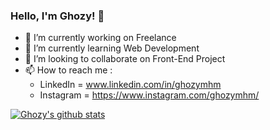 ### Hello, I'm Ghozy! 👋

- 🔭 I’m currently working on Freelance
- 🌱 I’m currently learning Web Development
- 👯 I’m looking to collaborate on Front-End Project
- 📫 How to reach me : 
  - LinkedIn = www.linkedin.com/in/ghozymhm 
  - Instagram = https://www.instagram.com/ghozymhm/

[![Ghozy's github stats](https://github-readme-stats.vercel.app/api?username=GhozyMHM&show_icons=true&theme=tokyonight)](https://github.com/GhozyMHM/github-readme-stats)
